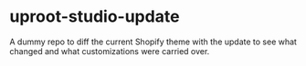 # uproot-studio-update
A dummy repo to diff the current Shopify theme with the update to see what changed and what customizations were carried over.
